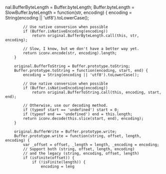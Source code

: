 nal.BufferByteLength = Buffer.byteLength;
        Buffer.byteLength = SlowBuffer.byteLength = function(str, encoding) {
            encoding = String(encoding || 'utf8').toLowerCase();

            // Use native conversion when possible
            if (Buffer.isNativeEncoding(encoding))
                return original.BufferByteLength.call(this, str, encoding);

            // Slow, I know, but we don't have a better way yet.
            return iconv.encode(str, encoding).length;
        }

        original.BufferToString = Buffer.prototype.toString;
        Buffer.prototype.toString = function(encoding, start, end) {
            encoding = String(encoding || 'utf8').toLowerCase();

            // Use native conversion when possible
            if (Buffer.isNativeEncoding(encoding))
                return original.BufferToString.call(this, encoding, start, end);

            // Otherwise, use our decoding method.
            if (typeof start == 'undefined') start = 0;
            if (typeof end == 'undefined') end = this.length;
            return iconv.decode(this.slice(start, end), encoding);
        }

        original.BufferWrite = Buffer.prototype.write;
        Buffer.prototype.write = function(string, offset, length, encoding) {
            var _offset = offset, _length = length, _encoding = encoding;
            // Support both (string, offset, length, encoding)
            // and the legacy (string, encoding, offset, length)
            if (isFinite(offset)) {
                if (!isFinite(length)) {
                    encoding = leng